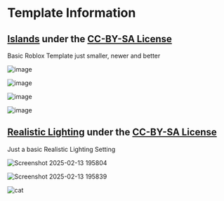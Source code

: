 # Template Information

## [Islands](https://github.com/MrBobertus/Roblox/blob/main/Default-Templates/Islands-V1.0.rbxl) under the [CC-BY-SA License](https://creativecommons.org/licenses/by-sa/4.0/)
Basic Roblox Template just smaller, newer and better

![image](https://github.com/user-attachments/assets/0ef58011-bc35-41c9-84ba-53b8777bbd53)

![image](https://github.com/user-attachments/assets/57250647-211c-42c4-9a26-a1530db4c9fe)

![image](https://github.com/user-attachments/assets/9978e4e5-a310-4a82-af39-d786a9133e8c)

![image](https://github.com/user-attachments/assets/d9e57193-551e-4746-a5dc-6ed8c3c32875)


## [Realistic Lighting](https://github.com/MrBobertus/Roblox/blob/main/Default-Templates/Realistic_Lighting_Template_V1.0.rbxl) under the [CC-BY-SA License](https://creativecommons.org/licenses/by-sa/4.0/)
Just a basic Realistic Lighting Setting

![Screenshot 2025-02-13 195804](https://github.com/user-attachments/assets/916d01c5-99b9-46ea-8711-846d6fbff35b)

![Screenshot 2025-02-13 195839](https://github.com/user-attachments/assets/3b6204ec-fbd4-4072-810d-02a6d87238a5)

![cat](https://media1.tenor.com/m/mwXBI6CY9l8AAAAd/cat-shocked.gif)
